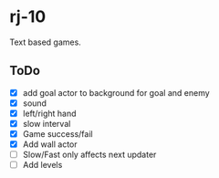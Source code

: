 # rj-10

Text based games.

## ToDo

- [x] add goal actor to background for goal and enemy
- [x] sound
- [x] left/right hand
- [x] slow interval
- [x] Game success/fail
- [x] Add wall actor
- [ ] Slow/Fast only affects next updater
- [ ] Add levels
